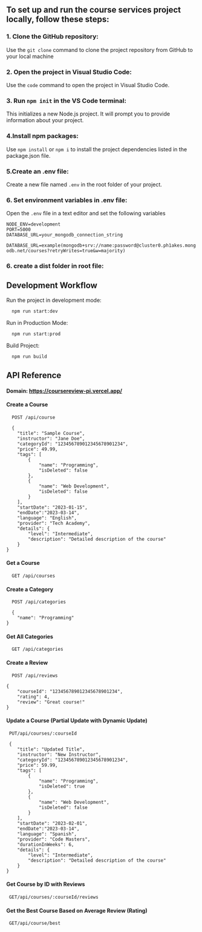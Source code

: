 
## To set up and run the course services project locally, follow these steps:
  ### 1. Clone the GitHub repository:
  Use the `git clone` command to clone the project repository from GitHub to your local machine

### 2. Open the project in Visual Studio Code:
Use the `code` command to open the project in Visual Studio Code.

### 3. Run `npm init` in the VS Code terminal:
This initializes a new Node.js project. It will prompt you to provide information about your project.
### 4.Install npm packages: 
Use `npm install` or `npm i` to install the project dependencies listed in the package.json file.
### 5.Create an .env file:
Create a new file named `.env` in the root folder of your project.
### 6. Set environment variables in .env file:
Open the `.env` file in a text editor and set the following variables

```http
NODE_ENV=development
PORT=5000
DATABASE_URL=your_mongodb_connection_string

```
`DATABASE_URL=example(mongodb+srv://name:password@cluster0.ph1akes.mongodb.net/courses?retryWrites=true&w=majority)`
### 6. create a dist folder  in root file:

## Development Workflow

Run the project in development mode:

```bash
  npm run start:dev
```
Run in Production Mode:
```bash
  npm run start:prod
```
Build Project:
```bash
  npm run build
```



## API Reference

#### Domain: https://coursereview-pi.vercel.app/

#### Create a Course

```http
  POST /api/course
```
```http
  {
    "title": "Sample Course",
    "instructor": "Jane Doe",
    "categoryId": "123456789012345678901234",
    "price": 49.99,
    "tags": [
        {
            "name": "Programming",
            "isDeleted": false
        },
        {
            "name": "Web Development",
            "isDeleted": false
        }
    ],
    "startDate": "2023-01-15",
    "endDate":"2023-03-14",
    "language": "English",
    "provider": "Tech Academy",
    "details": {
        "level": "Intermediate",
        "description": "Detailed description of the course"
    }
}
```



#### Get a Course

```http
  GET /api/courses
```
#### Create a Category

```http
  POST /api/categories
```
```http
  {
    "name": "Programming"
}
```


#### Get All Categories

```http
  GET /api/categories
```
#### Create a Review

```http
  POST /api/reviews
```
```http
{
    "courseId": "123456789012345678901234",
    "rating": 4,
    "review": "Great course!"
}
```

#### Update a Course (Partial Update with Dynamic Update)

```http
 PUT/api/courses/:courseId
```
```http
 {
    "title": "Updated Title",
    "instructor": "New Instructor",
    "categoryId": "123456789012345678901234",
    "price": 59.99,
    "tags": [
        {
            "name": "Programming",
            "isDeleted": true
        },
        {
            "name": "Web Development",
            "isDeleted": false
        }
    ],
    "startDate": "2023-02-01",
    "endDate":"2023-03-14",
    "language": "Spanish",
    "provider": "Code Masters",
    "durationInWeeks": 6,
    "details": {
        "level": "Intermediate",
        "description": "Detailed description of the course"
    }
}
```

#### Get Course by ID with Reviews

```http
 GET/api/courses/:courseId/reviews
```
#### Get the Best Course Based on Average Review (Rating)

```http
 GET/api/course/best
```




